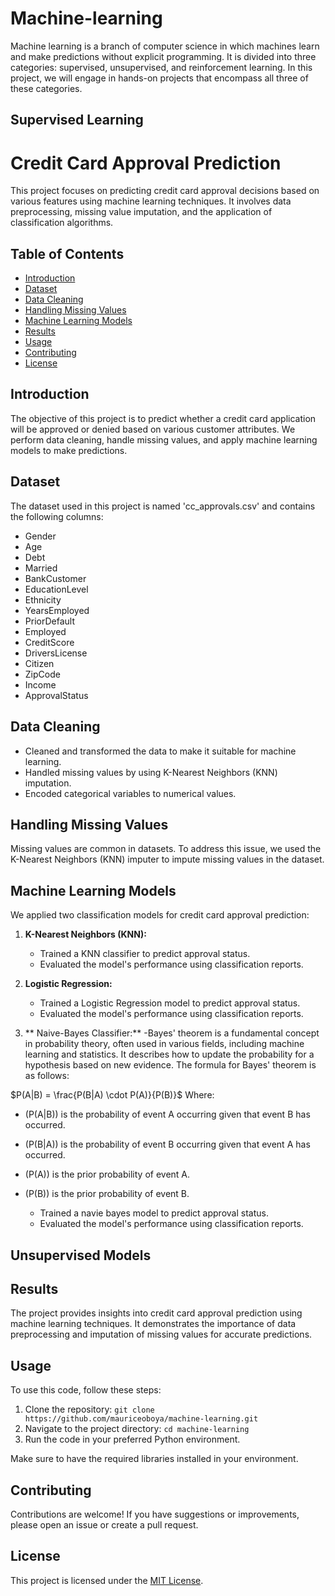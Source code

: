 # Machine-learning
Machine learning is a branch of computer science in which machines learn and make predictions without explicit programming. It is divided into three categories: supervised, unsupervised, and reinforcement learning. In this project, we will engage in hands-on projects that encompass all three of these categories.

## Supervised Learning

# Credit Card Approval Prediction

This project focuses on predicting credit card approval decisions based on various features using machine learning techniques. It involves data preprocessing, missing value imputation, and the application of classification algorithms.

## Table of Contents

- [Introduction](#introduction)
- [Dataset](#dataset)
- [Data Cleaning](#data-cleaning)
- [Handling Missing Values](#handling-missing-values)
- [Machine Learning Models](#machine-learning-models)
- [Results](#results)
- [Usage](#usage)
- [Contributing](#contributing)
- [License](#license)

## Introduction

The objective of this project is to predict whether a credit card application will be approved or denied based on various customer attributes. We perform data cleaning, handle missing values, and apply machine learning models to make predictions.

## Dataset

The dataset used in this project is named 'cc_approvals.csv' and contains the following columns:

- Gender
- Age
- Debt
- Married
- BankCustomer
- EducationLevel
- Ethnicity
- YearsEmployed
- PriorDefault
- Employed
- CreditScore
- DriversLicense
- Citizen
- ZipCode
- Income
- ApprovalStatus

## Data Cleaning

- Cleaned and transformed the data to make it suitable for machine learning.
- Handled missing values by using K-Nearest Neighbors (KNN) imputation.
- Encoded categorical variables to numerical values.

## Handling Missing Values

Missing values are common in datasets. To address this issue, we used the K-Nearest Neighbors (KNN) imputer to impute missing values in the dataset.

## Machine Learning Models

We applied two classification models for credit card approval prediction:

1. **K-Nearest Neighbors (KNN):**
   - Trained a KNN classifier to predict approval status.
   - Evaluated the model's performance using classification reports.

2. **Logistic Regression:**
   - Trained a Logistic Regression model to predict approval status.
   - Evaluated the model's performance using classification reports.

3. ** Naive-Bayes Classifier:**
   -Bayes' theorem is a fundamental concept in probability theory, often used in various fields, including machine learning and statistics. It describes how to    update the probability for a hypothesis based on new evidence. The formula for Bayes' theorem is as follows:
   
  $P(A|B) = \frac{P(B|A) \cdot P(A)}{P(B)}$
Where:
- \(P(A|B)\) is the probability of event A occurring given that event B has occurred.
- \(P(B|A)\) is the probability of event B occurring given that event A has occurred.
- \(P(A)\) is the prior probability of event A.
- \(P(B)\) is the prior probability of event B.

   - Trained a navie bayes model to predict approval status.
   - Evaluated the model's performance using classification reports.
 
## Unsupervised Models

## Results

The project provides insights into credit card approval prediction using machine learning techniques. It demonstrates the importance of data preprocessing and imputation of missing values for accurate predictions.

## Usage

To use this code, follow these steps:

1. Clone the repository: `git clone https://github.com/mauriceoboya/machine-learning.git`
2. Navigate to the project directory: `cd machine-learning`
3. Run the code in your preferred Python environment.

Make sure to have the required libraries installed in your environment.

## Contributing

Contributions are welcome! If you have suggestions or improvements, please open an issue or create a pull request.

## License

This project is licensed under the [MIT License](LICENSE).

